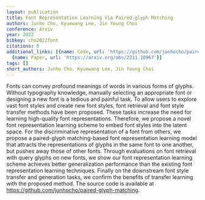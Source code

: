 ```yaml
---
layout: publication
title: Font Representation Learning Via Paired-glyph Matching
authors: Junho Cho, Kyuewang Lee, Jin Young Choi
conference: Arxiv
year: 2022
bibkey: cho2022font
citations: 0
additional_links: [{name: Code, url: 'https://github.com/junhocho/paired-glyph-matching'},
  {name: Paper, url: 'https://arxiv.org/abs/2211.10967'}]
tags: []
short_authors: Junho Cho, Kyuewang Lee, Jin Young Choi
---
```

Fonts can convey profound meanings of words in various forms of glyphs.
Without typography knowledge, manually selecting an appropriate font or
designing a new font is a tedious and painful task. To allow users to explore
vast font styles and create new font styles, font retrieval and font style
transfer methods have been proposed. These tasks increase the need for learning
high-quality font representations. Therefore, we propose a novel font
representation learning scheme to embed font styles into the latent space. For
the discriminative representation of a font from others, we propose a
paired-glyph matching-based font representation learning model that attracts
the representations of glyphs in the same font to one another, but pushes away
those of other fonts. Through evaluations on font retrieval with query glyphs
on new fonts, we show our font representation learning scheme achieves better
generalization performance than the existing font representation learning
techniques. Finally on the downstream font style transfer and generation tasks,
we confirm the benefits of transfer learning with the proposed method. The
source code is available at https://github.com/junhocho/paired-glyph-matching.
